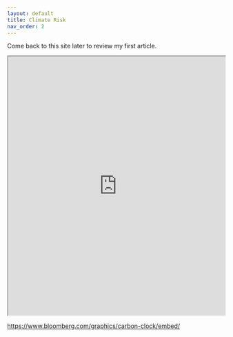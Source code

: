 ```yaml
---
layout: default
title: Climate Risk
nav_order: 2
---
```


Come back to this site later to review my first article. 

<iframe
  src="https://www.bloomberg.com/graphics/carbon-clock/embed/"
  style="width:100%; height:600px;"
></iframe>


https://www.bloomberg.com/graphics/carbon-clock/embed/

